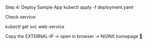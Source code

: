 Step 4: Deploy Sample App
kubectl apply -f deployment.yaml


Check service:

kubectl get svc web-service


Copy the EXTERNAL-IP → open in browser → NGINX homepage 🎉
